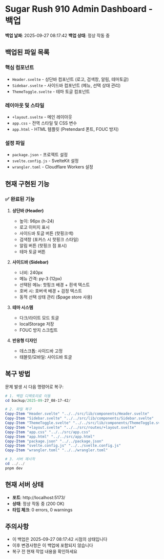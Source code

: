 # Sugar Rush 910 Admin Dashboard - 백업

**백업 날짜**: 2025-09-27 08:17:42
**백업 상태**: 정상 작동 중

## 백업된 파일 목록

### 핵심 컴포넌트
- `Header.svelte` - 상단바 컴포넌트 (로고, 검색창, 알림, 테마토글)
- `Sidebar.svelte` - 사이드바 컴포넌트 (메뉴, 선택 상태 관리)
- `ThemeToggle.svelte` - 테마 토글 컴포넌트

### 레이아웃 및 스타일
- `+layout.svelte` - 메인 레이아웃
- `app.css` - 전역 스타일 및 CSS 변수
- `app.html` - HTML 템플릿 (Pretendard 폰트, FOUC 방지)

### 설정 파일
- `package.json` - 프로젝트 설정
- `svelte.config.js` - SvelteKit 설정
- `wrangler.toml` - Cloudflare Workers 설정

## 현재 구현된 기능

### ✅ 완료된 기능
1. **상단바 (Header)**
   - 높이: 96px (h-24)
   - 로고 이미지 표시
   - 사이드바 토글 버튼 (핫핑크색)
   - 검색창 (포커스 시 핫핑크 스타일)
   - 알림 버튼 (핫핑크 점 표시)
   - 테마 토글 버튼

2. **사이드바 (Sidebar)**
   - 너비: 240px
   - 메뉴 간격: py-3 (12px)
   - 선택된 메뉴: 핫핑크 배경 + 흰색 텍스트
   - 호버 시: 호버색 배경 + 검정 텍스트
   - 동적 선택 상태 관리 ($page store 사용)

3. **테마 시스템**
   - 다크/라이트 모드 토글
   - localStorage 저장
   - FOUC 방지 스크립트

4. **반응형 디자인**
   - 데스크톱: 사이드바 고정
   - 태블릿/모바일: 사이드바 토글

## 복구 방법

문제 발생 시 다음 명령어로 복구:

```powershell
# 1. 백업 디렉토리로 이동
cd backup/2025-09-27_08-17-42/

# 2. 파일 복구
Copy-Item "Header.svelte" "../../src/lib/components/Header.svelte"
Copy-Item "Sidebar.svelte" "../../src/lib/components/Sidebar.svelte"
Copy-Item "ThemeToggle.svelte" "../../src/lib/components/ThemeToggle.svelte"
Copy-Item "+layout.svelte" "../../src/routes/+layout.svelte"
Copy-Item "app.css" "../../src/app.css"
Copy-Item "app.html" "../../src/app.html"
Copy-Item "package.json" "../../package.json"
Copy-Item "svelte.config.js" "../../svelte.config.js"
Copy-Item "wrangler.toml" "../../wrangler.toml"

# 3. 서버 재시작
cd ../../
pnpm dev
```

## 현재 서버 상태
- **포트**: http://localhost:5173/
- **상태**: 정상 작동 중 (200 OK)
- **타입 체크**: 0 errors, 0 warnings

## 주의사항
- 이 백업은 2025-09-27 08:17:42 시점의 상태입니다
- 이후 변경사항은 이 백업에 포함되지 않습니다
- 복구 전 현재 작업 내용을 확인하세요










